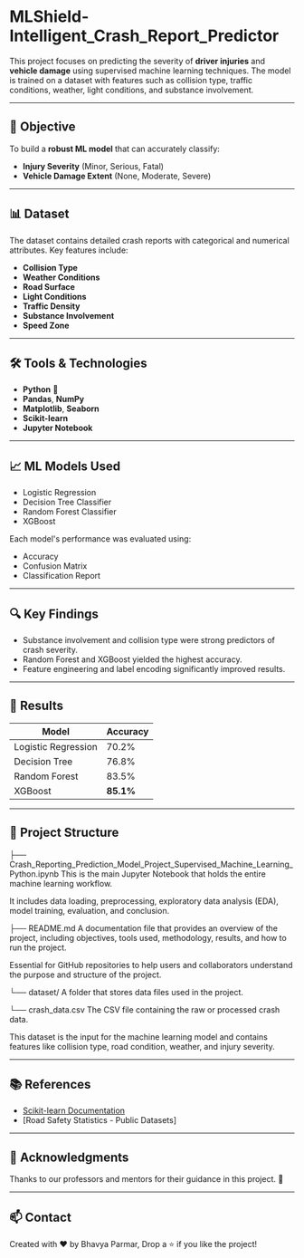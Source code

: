 # MLShield-Intelligent_Crash_Report_Predictor

This project focuses on predicting the severity of **driver injuries** and **vehicle damage** using supervised machine learning techniques. The model is trained on a dataset with features such as collision type, traffic conditions, weather, light conditions, and substance involvement.

---

## 🧠 Objective

To build a **robust ML model** that can accurately classify:

- **Injury Severity** (Minor, Serious, Fatal)
- **Vehicle Damage Extent** (None, Moderate, Severe)

---

## 📊 Dataset

The dataset contains detailed crash reports with categorical and numerical attributes. Key features include:

- **Collision Type**
- **Weather Conditions**
- **Road Surface**
- **Light Conditions**
- **Traffic Density**
- **Substance Involvement**
- **Speed Zone**

---

## 🛠️ Tools & Technologies

- **Python** 🐍
- **Pandas**, **NumPy**
- **Matplotlib**, **Seaborn**
- **Scikit-learn**
- **Jupyter Notebook**

---

## 📈 ML Models Used

- Logistic Regression
- Decision Tree Classifier
- Random Forest Classifier
- XGBoost

Each model's performance was evaluated using:
- Accuracy
- Confusion Matrix
- Classification Report

---

## 🔍 Key Findings

- Substance involvement and collision type were strong predictors of crash severity.
- Random Forest and XGBoost yielded the highest accuracy.
- Feature engineering and label encoding significantly improved results.

---

## 📌 Results

| Model               | Accuracy |
|--------------------|----------|
| Logistic Regression| 70.2%    |
| Decision Tree      | 76.8%    |
| Random Forest      | 83.5%    |
| XGBoost            | **85.1%**|

---

## 📁 Project Structure
├── Crash_Reporting_Prediction_Model_Project_Supervised_Machine_Learning_Python.ipynb
This is the main Jupyter Notebook that holds the entire machine learning workflow.

It includes data loading, preprocessing, exploratory data analysis (EDA), model training, evaluation, and conclusion.

├── README.md
A documentation file that provides an overview of the project, including objectives, tools used, methodology, results, and how to run the project.

Essential for GitHub repositories to help users and collaborators understand the purpose and structure of the project.

└── dataset/
A folder that stores data files used in the project.

└── crash_data.csv
The CSV file containing the raw or processed crash data.

This dataset is the input for the machine learning model and contains features like collision type, road condition, weather, and injury severity.


---

## 📚 References

- [Scikit-learn Documentation](https://scikit-learn.org/stable/)
- [Road Safety Statistics - Public Datasets]

---

## 🌟 Acknowledgments

Thanks to our professors and mentors for their guidance in this project. 🚦

---

## 📫 Contact
Created with ❤️ by Bhavya Parmar, Drop a ⭐ if you like the project!
